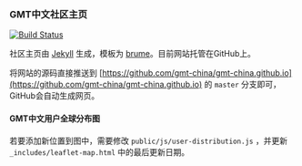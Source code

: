 ### GMT中文社区主页

[![Build Status](https://travis-ci.org/gmt-china/gmt-china.github.io.svg?branch=master)](https://travis-ci.org/gmt-china/gmt-china.github.io)

社区主页由 [Jekyll](https://jekyllrb.com/) 生成，模板为 [brume](https://github.com/aigarsdz/brume)。目前网站托管在GitHub上。

将网站的源码直接推送到 [https://github.com/gmt-china/gmt-china.github.io](https://github.com/gmt-china/gmt-china.github.io) 的 `master` 分支即可，GitHub会自动生成网页。

#### GMT中文用户全球分布图

若要添加新位置到图中，需要修改 `public/js/user-distribution.js` ，并更新 `_includes/leaflet-map.html` 中的最后更新日期。
